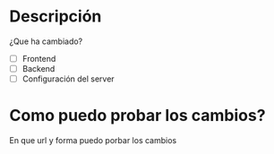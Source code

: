 # Descripción
¿Que ha cambiado?

- [ ] Frontend
- [ ] Backend
- [ ] Configuración del server

# Como puedo probar los cambios?
En que url y forma puedo porbar los cambios
